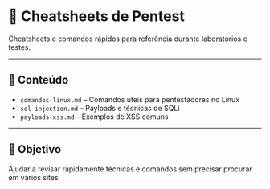# 🧾 Cheatsheets de Pentest

Cheatsheets e comandos rápidos para referência durante laboratórios e testes.

---

## 📂 Conteúdo

- `comandos-linux.md` – Comandos úteis para pentestadores no Linux
- `sql-injection.md` – Payloads e técnicas de SQLi
- `payloads-xss.md` – Exemplos de XSS comuns

---

## 🧠 Objetivo

Ajudar a revisar rapidamente técnicas e comandos sem precisar procurar em vários sites.

